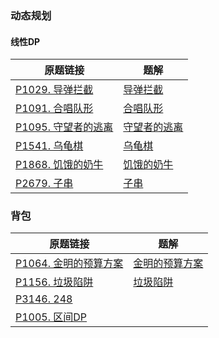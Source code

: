### 动态规划



#### 线性DP

| 原题链接                                                     | 题解                                                         |
| ------------------------------------------------------------ | ------------------------------------------------------------ |
| [P1029. 导弹拦截](https://www.luogu.com.cn/problem/P1020)    | [导弹拦截](https://github.com/liver0377/algorithm/blob/main/%E6%B4%9B%E8%B0%B7/P1020.%20%E5%AF%BC%E5%BC%B9%E6%8B%A6%E6%88%AA.md) |
| [P1091. 合唱队形](https://www.luogu.com.cn/problem/P1091)    | [合唱队形](https://github.com/liver0377/algorithm/blob/main/%E6%B4%9B%E8%B0%B7/P1091.%20%E5%90%88%E5%94%B1%E9%98%9F%E5%BD%A2.md) |
| [P1095. 守望者的逃离](https://www.luogu.com.cn/problem/P1095) | [守望者的逃离](https://github.com/liver0377/algorithm/blob/main/%E6%B4%9B%E8%B0%B7/P1095.%20%E5%AE%88%E6%9C%9B%E8%80%85%E7%9A%84%E9%80%83%E7%A6%BB.md) |
| [P1541. 乌龟棋](https://www.luogu.com.cn/problem/P1541)      | [乌龟棋](https://github.com/liver0377/algorithm/blob/main/%E6%B4%9B%E8%B0%B7/P1541.%20%E4%B9%8C%E9%BE%9F%E6%A3%8B.md) |
| [P1868. 饥饿的奶牛](https://www.luogu.com.cn/problem/P1868)  | [饥饿的奶牛](https://github.com/liver0377/algorithm/blob/main/%E6%B4%9B%E8%B0%B7/P1868.%20%E9%A5%A5%E9%A5%BF%E7%9A%84%E5%A5%B6%E7%89%9B.md) |
| [P2679. 子串](https://www.luogu.com.cn/problem/P2679)        | [子串](https://github.com/liver0377/algorithm/blob/main/%E6%B4%9B%E8%B0%B7/P2679.%20%E5%AD%90%E4%B8%B2.md) |





### 背包

| 原题链接                                                     | 题解                                                         |
| ------------------------------------------------------------ | ------------------------------------------------------------ |
| [P1064. 金明的预算方案](https://www.luogu.com.cn/problem/P1064) | [金明的预算方案](https://github.com/liver0377/algorithm/blob/main/%E6%B4%9B%E8%B0%B7/P1064.%20%E9%87%91%E6%98%8E%E7%9A%84%E9%A2%84%E7%AE%97%E6%96%B9%E6%A1%88.md) |
| [P1156. 垃圾陷阱](https://www.luogu.com.cn/problem/P1156)    | [垃圾陷阱](https://github.com/liver0377/algorithm/blob/main/%E6%B4%9B%E8%B0%B7/P1156.%20%E5%9E%83%E5%9C%BE%E9%99%B7%E9%98%B1.md) |
| [P3146. 248](https://www.luogu.com.cn/problem/P3146)         |                                                              |
| [P1005. 区间DP](https://www.luogu.com.cn/problem/P1005)      |                                                              |

